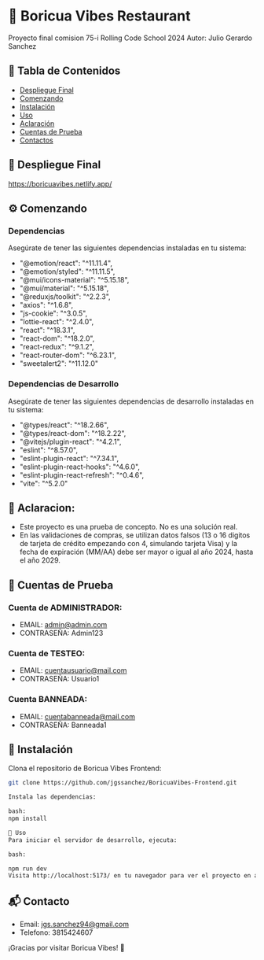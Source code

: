 # 🌴 Boricua Vibes Restaurant

Proyecto final comision 75-i Rolling Code School 2024
Autor: Julio Gerardo Sanchez



## 📖 Tabla de Contenidos

- [Despliegue Final](#despliegue-final)
- [Comenzando](#comenzando)
- [Instalación](#instalación)
- [Uso](#uso)
- [Aclaración](#aclaración)
- [Cuentas de Prueba](#cuentas-de-prueba)
- [Contactos](#contactos)


## 🚀 Despliegue Final


https://boricuavibes.netlify.app/


## ⚙️ Comenzando

### Dependencias

Asegúrate de tener las siguientes dependencias instaladas en tu sistema:

-   "@emotion/react": "^11.11.4",
-   "@emotion/styled": "^11.11.5",
-   "@mui/icons-material": "^5.15.18",
-   "@mui/material": "^5.15.18",
-   "@reduxjs/toolkit": "^2.2.3",
-   "axios": "^1.6.8",
-   "js-cookie": "^3.0.5",
-   "lottie-react": "^2.4.0",
-   "react": "^18.3.1",
-   "react-dom": "^18.2.0",
-   "react-redux": "^9.1.2",
-   "react-router-dom": "^6.23.1",
-   "sweetalert2": "^11.12.0"

### Dependencias de Desarrollo

Asegúrate de tener las siguientes dependencias de desarrollo instaladas en tu sistema:

-   "@types/react": "^18.2.66",
-   "@types/react-dom": "^18.2.22",
-   "@vitejs/plugin-react": "^4.2.1",
-   "eslint": "^8.57.0",
-   "eslint-plugin-react": "^7.34.1",
-   "eslint-plugin-react-hooks": "^4.6.0",
-   "eslint-plugin-react-refresh": "^0.4.6",
-   "vite": "^5.2.0"

## 📝 Aclaracion:

- Este proyecto es una prueba de concepto. No es una solución real.
- En las validaciones de compras, se utilizan datos falsos (13 o 16 digitos de tarjeta de crédito empezando con 4, simulando tarjeta Visa) y la fecha de expiración (MM/AA) debe ser mayor o igual al año 2024, hasta el año 2029.

## 📄 Cuentas de Prueba

### Cuenta de ADMINISTRADOR:
- EMAIL: admin@admin.com
- CONTRASEÑA: Admin123

### Cuenta de TESTEO:
- EMAIL: cuentausuario@mail.com
- CONTRASEÑA: Usuario1

### Cuenta BANNEADA:
- EMAIL: cuentabanneada@mail.com
- CONTRASEÑA: Banneada1


## 🔧 Instalación

Clona el repositorio de Boricua Vibes Frontend:
```bash
git clone https://github.com/jgssanchez/BoricuaVibes-Frontend.git

Instala las dependencias:

bash:
npm install

🤖 Uso
Para iniciar el servidor de desarrollo, ejecuta:

bash:

npm run dev
Visita http://localhost:5173/ en tu navegador para ver el proyecto en acción.
```


## 📬 Contacto

- Email: jgs.sanchez94@gmail.com
- Telefono: 3815424607


¡Gracias por visitar Boricua Vibes! 🎉




